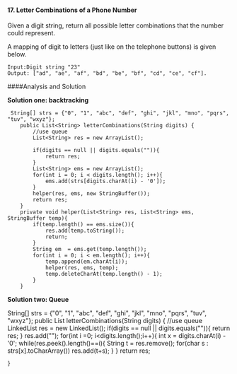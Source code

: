 #### 17. Letter Combinations of a Phone Number

Given a digit string, return all possible letter combinations that the number could represent.

A mapping of digit to letters (just like on the telephone buttons) is given below.

~~~
Input:Digit string "23"
Output: ["ad", "ae", "af", "bd", "be", "bf", "cd", "ce", "cf"].
~~~

####Analysis and Solution

**Solution one: backtracking**

~~~
 String[] strs = {"0", "1", "abc", "def", "ghi", "jkl", "mno", "pqrs", "tuv", "wxyz"};
    public List<String> letterCombinations(String digits) {
        //use queue 
        List<String> res = new ArrayList();
        
        if(digits == null || digits.equals("")){
            return res;
        }
        List<String> ems = new ArrayList();
        for(int i = 0; i < digits.length(); i++){
            ems.add(strs[digits.charAt(i) - '0']);
        }
        helper(res, ems, new StringBuffer());
        return res;
    }
    private void helper(List<String> res, List<String> ems, StringBuffer temp){
        if(temp.length() == ems.size()){
            res.add(temp.toString());
            return;
        }
        String em  = ems.get(temp.length());
        for(int i = 0; i < em.length(); i++){
            temp.append(em.charAt(i));
            helper(res, ems, temp);
            temp.deleteCharAt(temp.length() - 1);
        }
    }
~~~

**Solution two: Queue**

   String[] strs = {"0", "1", "abc", "def", "ghi", "jkl", "mno", "pqrs", "tuv", "wxyz"};
    public List<String> letterCombinations(String digits) {
        //use queue 
        LinkedList<String> res = new LinkedList();
        if(digits == null || digits.equals("")){
            return res;
        }
        res.add("");
        for(int i =0; i<digits.length();i++){
            int x = digits.charAt(i) - '0';
            while(res.peek().length()==i){
                String t = res.remove();
                for(char s : strs[x].toCharArray())
                    res.add(t+s);
                }
        }
        return res;
    
    }
